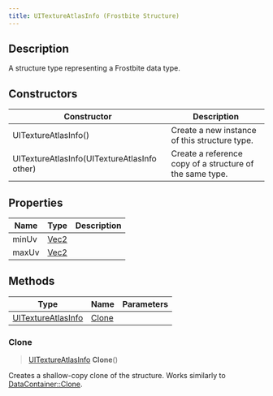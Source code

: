 ```yaml
---
title: UITextureAtlasInfo (Frostbite Structure)
---
```

## Description

A structure type representing a Frostbite data type.

## Constructors

| Constructor                                  | Description                                              |
| -------------------------------------------- | -------------------------------------------------------- |
| UITextureAtlasInfo()                         | Create a new instance of this structure type.            |
| UITextureAtlasInfo(UITextureAtlasInfo other) | Create a reference copy of a structure of the same type. |

## Properties

| Name  | Type                              | Description |
| ----- | --------------------------------- | ----------- |
| minUv | [Vec2](/vext/ref/cls/shr/Vec2) |             |
| maxUv | [Vec2](/vext/ref/cls/shr/Vec2) |             |

## Methods

| Type                                     | Name            | Parameters |
| ---------------------------------------- | --------------- | ---------- |
| [UITextureAtlasInfo](UITextureAtlasInfo) | [Clone](#clone) |            |

### Clone

> [UITextureAtlasInfo](UITextureAtlasInfo) **Clone**()

Creates a shallow-copy clone of the structure. Works similarly to [DataContainer::Clone](/vext/ref/cls/shr/datacontainer#clone).

